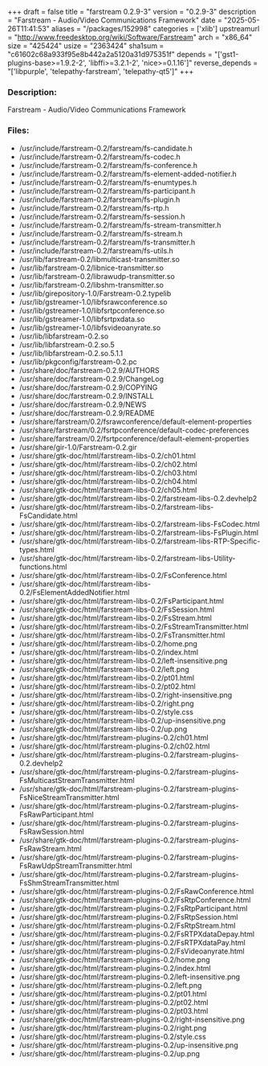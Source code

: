 +++
draft = false
title = "farstream 0.2.9-3"
version = "0.2.9-3"
description = "Farstream - Audio/Video Communications Framework"
date = "2025-05-26T11:41:53"
aliases = "/packages/152998"
categories = ['xlib']
upstreamurl = "http://www.freedesktop.org/wiki/Software/Farstream"
arch = "x86_64"
size = "425424"
usize = "2363424"
sha1sum = "c61602c68a933f95e8b442a2a5120a31d975351f"
depends = "['gst1-plugins-base>=1.9.2-2', 'libffi>=3.2.1-2', 'nice>=0.1.16']"
reverse_depends = "['libpurple', 'telepathy-farstream', 'telepathy-qt5']"
+++
### Description: 
Farstream - Audio/Video Communications Framework

### Files: 
* /usr/include/farstream-0.2/farstream/fs-candidate.h
* /usr/include/farstream-0.2/farstream/fs-codec.h
* /usr/include/farstream-0.2/farstream/fs-conference.h
* /usr/include/farstream-0.2/farstream/fs-element-added-notifier.h
* /usr/include/farstream-0.2/farstream/fs-enumtypes.h
* /usr/include/farstream-0.2/farstream/fs-participant.h
* /usr/include/farstream-0.2/farstream/fs-plugin.h
* /usr/include/farstream-0.2/farstream/fs-rtp.h
* /usr/include/farstream-0.2/farstream/fs-session.h
* /usr/include/farstream-0.2/farstream/fs-stream-transmitter.h
* /usr/include/farstream-0.2/farstream/fs-stream.h
* /usr/include/farstream-0.2/farstream/fs-transmitter.h
* /usr/include/farstream-0.2/farstream/fs-utils.h
* /usr/lib/farstream-0.2/libmulticast-transmitter.so
* /usr/lib/farstream-0.2/libnice-transmitter.so
* /usr/lib/farstream-0.2/librawudp-transmitter.so
* /usr/lib/farstream-0.2/libshm-transmitter.so
* /usr/lib/girepository-1.0/Farstream-0.2.typelib
* /usr/lib/gstreamer-1.0/libfsrawconference.so
* /usr/lib/gstreamer-1.0/libfsrtpconference.so
* /usr/lib/gstreamer-1.0/libfsrtpxdata.so
* /usr/lib/gstreamer-1.0/libfsvideoanyrate.so
* /usr/lib/libfarstream-0.2.so
* /usr/lib/libfarstream-0.2.so.5
* /usr/lib/libfarstream-0.2.so.5.1.1
* /usr/lib/pkgconfig/farstream-0.2.pc
* /usr/share/doc/farstream-0.2.9/AUTHORS
* /usr/share/doc/farstream-0.2.9/ChangeLog
* /usr/share/doc/farstream-0.2.9/COPYING
* /usr/share/doc/farstream-0.2.9/INSTALL
* /usr/share/doc/farstream-0.2.9/NEWS
* /usr/share/doc/farstream-0.2.9/README
* /usr/share/farstream/0.2/fsrawconference/default-element-properties
* /usr/share/farstream/0.2/fsrtpconference/default-codec-preferences
* /usr/share/farstream/0.2/fsrtpconference/default-element-properties
* /usr/share/gir-1.0/Farstream-0.2.gir
* /usr/share/gtk-doc/html/farstream-libs-0.2/ch01.html
* /usr/share/gtk-doc/html/farstream-libs-0.2/ch02.html
* /usr/share/gtk-doc/html/farstream-libs-0.2/ch03.html
* /usr/share/gtk-doc/html/farstream-libs-0.2/ch04.html
* /usr/share/gtk-doc/html/farstream-libs-0.2/ch05.html
* /usr/share/gtk-doc/html/farstream-libs-0.2/farstream-libs-0.2.devhelp2
* /usr/share/gtk-doc/html/farstream-libs-0.2/farstream-libs-FsCandidate.html
* /usr/share/gtk-doc/html/farstream-libs-0.2/farstream-libs-FsCodec.html
* /usr/share/gtk-doc/html/farstream-libs-0.2/farstream-libs-FsPlugin.html
* /usr/share/gtk-doc/html/farstream-libs-0.2/farstream-libs-RTP-Specific-types.html
* /usr/share/gtk-doc/html/farstream-libs-0.2/farstream-libs-Utility-functions.html
* /usr/share/gtk-doc/html/farstream-libs-0.2/FsConference.html
* /usr/share/gtk-doc/html/farstream-libs-0.2/FsElementAddedNotifier.html
* /usr/share/gtk-doc/html/farstream-libs-0.2/FsParticipant.html
* /usr/share/gtk-doc/html/farstream-libs-0.2/FsSession.html
* /usr/share/gtk-doc/html/farstream-libs-0.2/FsStream.html
* /usr/share/gtk-doc/html/farstream-libs-0.2/FsStreamTransmitter.html
* /usr/share/gtk-doc/html/farstream-libs-0.2/FsTransmitter.html
* /usr/share/gtk-doc/html/farstream-libs-0.2/home.png
* /usr/share/gtk-doc/html/farstream-libs-0.2/index.html
* /usr/share/gtk-doc/html/farstream-libs-0.2/left-insensitive.png
* /usr/share/gtk-doc/html/farstream-libs-0.2/left.png
* /usr/share/gtk-doc/html/farstream-libs-0.2/pt01.html
* /usr/share/gtk-doc/html/farstream-libs-0.2/pt02.html
* /usr/share/gtk-doc/html/farstream-libs-0.2/right-insensitive.png
* /usr/share/gtk-doc/html/farstream-libs-0.2/right.png
* /usr/share/gtk-doc/html/farstream-libs-0.2/style.css
* /usr/share/gtk-doc/html/farstream-libs-0.2/up-insensitive.png
* /usr/share/gtk-doc/html/farstream-libs-0.2/up.png
* /usr/share/gtk-doc/html/farstream-plugins-0.2/ch01.html
* /usr/share/gtk-doc/html/farstream-plugins-0.2/ch02.html
* /usr/share/gtk-doc/html/farstream-plugins-0.2/farstream-plugins-0.2.devhelp2
* /usr/share/gtk-doc/html/farstream-plugins-0.2/farstream-plugins-FsMulticastStreamTransmitter.html
* /usr/share/gtk-doc/html/farstream-plugins-0.2/farstream-plugins-FsNiceStreamTransmitter.html
* /usr/share/gtk-doc/html/farstream-plugins-0.2/farstream-plugins-FsRawParticipant.html
* /usr/share/gtk-doc/html/farstream-plugins-0.2/farstream-plugins-FsRawSession.html
* /usr/share/gtk-doc/html/farstream-plugins-0.2/farstream-plugins-FsRawStream.html
* /usr/share/gtk-doc/html/farstream-plugins-0.2/farstream-plugins-FsRawUdpStreamTransmitter.html
* /usr/share/gtk-doc/html/farstream-plugins-0.2/farstream-plugins-FsShmStreamTransmitter.html
* /usr/share/gtk-doc/html/farstream-plugins-0.2/FsRawConference.html
* /usr/share/gtk-doc/html/farstream-plugins-0.2/FsRtpConference.html
* /usr/share/gtk-doc/html/farstream-plugins-0.2/FsRtpParticipant.html
* /usr/share/gtk-doc/html/farstream-plugins-0.2/FsRtpSession.html
* /usr/share/gtk-doc/html/farstream-plugins-0.2/FsRtpStream.html
* /usr/share/gtk-doc/html/farstream-plugins-0.2/FsRTPXdataDepay.html
* /usr/share/gtk-doc/html/farstream-plugins-0.2/FsRTPXdataPay.html
* /usr/share/gtk-doc/html/farstream-plugins-0.2/FsVideoanyrate.html
* /usr/share/gtk-doc/html/farstream-plugins-0.2/home.png
* /usr/share/gtk-doc/html/farstream-plugins-0.2/index.html
* /usr/share/gtk-doc/html/farstream-plugins-0.2/left-insensitive.png
* /usr/share/gtk-doc/html/farstream-plugins-0.2/left.png
* /usr/share/gtk-doc/html/farstream-plugins-0.2/pt01.html
* /usr/share/gtk-doc/html/farstream-plugins-0.2/pt02.html
* /usr/share/gtk-doc/html/farstream-plugins-0.2/pt03.html
* /usr/share/gtk-doc/html/farstream-plugins-0.2/right-insensitive.png
* /usr/share/gtk-doc/html/farstream-plugins-0.2/right.png
* /usr/share/gtk-doc/html/farstream-plugins-0.2/style.css
* /usr/share/gtk-doc/html/farstream-plugins-0.2/up-insensitive.png
* /usr/share/gtk-doc/html/farstream-plugins-0.2/up.png
